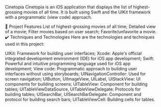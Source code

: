 Cinetopia
Cinetopia is an iOS application that displays the list of highest-grossing movies of all time. It is built using Swift and the UIKit framework with a programmatic (view code) approach.

🔨 Project Features
List of highest-grossing movies of all time;
Detailed view of a movie;
Filter movies based on user search;
Favorite/unfavorite a movie.
✔️ Techniques and Technologies
Here are the technologies and techniques used in this project:

UIKit: Framework for building user interfaces;
Xcode: Apple's official integrated development environment (IDE) for iOS app development;
Swift: Powerful and intuitive programming language used for iOS app development;
View code: Programmatic approach to building user interfaces without using storyboards;
UINavigationController: Used for screen navigation;
UIButton, UIImageView, UILabel, UIStackView: UI components for building screens;
UITableView: Component for building tables;
UITableViewDataSource, UITableViewDelegate: Protocols for building tables;
UISearchBar, UISearchBarDelegate: Component and protocol for building search bars;
UITableViewCell: Building cells for tables.
